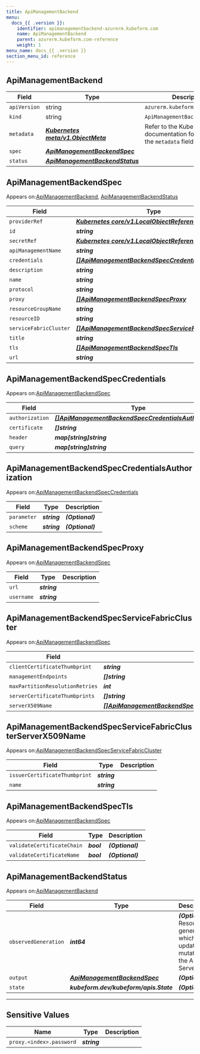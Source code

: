 ```yaml
---
title: ApiManagementBackend
menu:
  docs_{{ .version }}:
    identifier: apimanagementbackend-azurerm.kubeform.com
    name: ApiManagementBackend
    parent: azurerm.kubeform.com-reference
    weight: 1
menu_name: docs_{{ .version }}
section_menu_id: reference
---
```


## ApiManagementBackend
| Field | Type | Description |
| ------ | ----- | ----------- |
| `apiVersion` | string | `azurerm.kubeform.com/v1alpha1` |
|    `kind` | string | `ApiManagementBackend` |
| `metadata` | ***[Kubernetes meta/v1.ObjectMeta](https://kubernetes.io/docs/reference/generated/kubernetes-api/v1.13/#objectmeta-v1-meta)***|Refer to the Kubernetes API documentation for the fields of the `metadata` field.|
| `spec` | ***[ApiManagementBackendSpec](#ApiManagementBackendSpec)***||
| `status` | ***[ApiManagementBackendStatus](#ApiManagementBackendStatus)***||
## ApiManagementBackendSpec

Appears on:[ApiManagementBackend](#ApiManagementBackend), [ApiManagementBackendStatus](#ApiManagementBackendStatus)

| Field | Type | Description |
| ------ | ----- | ----------- |
| `providerRef` | ***[Kubernetes core/v1.LocalObjectReference](https://kubernetes.io/docs/reference/generated/kubernetes-api/v1.13/#localobjectreference-v1-core)***||
| `id` | ***string***||
| `secretRef` | ***[Kubernetes core/v1.LocalObjectReference](https://kubernetes.io/docs/reference/generated/kubernetes-api/v1.13/#localobjectreference-v1-core)***||
| `apiManagementName` | ***string***||
| `credentials` | ***[[]ApiManagementBackendSpecCredentials](#ApiManagementBackendSpecCredentials)***| ***(Optional)*** |
| `description` | ***string***| ***(Optional)*** |
| `name` | ***string***||
| `protocol` | ***string***||
| `proxy` | ***[[]ApiManagementBackendSpecProxy](#ApiManagementBackendSpecProxy)***| ***(Optional)*** |
| `resourceGroupName` | ***string***||
| `resourceID` | ***string***| ***(Optional)*** |
| `serviceFabricCluster` | ***[[]ApiManagementBackendSpecServiceFabricCluster](#ApiManagementBackendSpecServiceFabricCluster)***| ***(Optional)*** |
| `title` | ***string***| ***(Optional)*** |
| `tls` | ***[[]ApiManagementBackendSpecTls](#ApiManagementBackendSpecTls)***| ***(Optional)*** |
| `url` | ***string***||
## ApiManagementBackendSpecCredentials

Appears on:[ApiManagementBackendSpec](#ApiManagementBackendSpec)

| Field | Type | Description |
| ------ | ----- | ----------- |
| `authorization` | ***[[]ApiManagementBackendSpecCredentialsAuthorization](#ApiManagementBackendSpecCredentialsAuthorization)***| ***(Optional)*** |
| `certificate` | ***[]string***| ***(Optional)*** |
| `header` | ***map[string]string***| ***(Optional)*** |
| `query` | ***map[string]string***| ***(Optional)*** |
## ApiManagementBackendSpecCredentialsAuthorization

Appears on:[ApiManagementBackendSpecCredentials](#ApiManagementBackendSpecCredentials)

| Field | Type | Description |
| ------ | ----- | ----------- |
| `parameter` | ***string***| ***(Optional)*** |
| `scheme` | ***string***| ***(Optional)*** |
## ApiManagementBackendSpecProxy

Appears on:[ApiManagementBackendSpec](#ApiManagementBackendSpec)

| Field | Type | Description |
| ------ | ----- | ----------- |
| `url` | ***string***||
| `username` | ***string***||
## ApiManagementBackendSpecServiceFabricCluster

Appears on:[ApiManagementBackendSpec](#ApiManagementBackendSpec)

| Field | Type | Description |
| ------ | ----- | ----------- |
| `clientCertificateThumbprint` | ***string***||
| `managementEndpoints` | ***[]string***||
| `maxPartitionResolutionRetries` | ***int***||
| `serverCertificateThumbprints` | ***[]string***| ***(Optional)*** |
| `serverX509Name` | ***[[]ApiManagementBackendSpecServiceFabricClusterServerX509Name](#ApiManagementBackendSpecServiceFabricClusterServerX509Name)***| ***(Optional)*** |
## ApiManagementBackendSpecServiceFabricClusterServerX509Name

Appears on:[ApiManagementBackendSpecServiceFabricCluster](#ApiManagementBackendSpecServiceFabricCluster)

| Field | Type | Description |
| ------ | ----- | ----------- |
| `issuerCertificateThumbprint` | ***string***||
| `name` | ***string***||
## ApiManagementBackendSpecTls

Appears on:[ApiManagementBackendSpec](#ApiManagementBackendSpec)

| Field | Type | Description |
| ------ | ----- | ----------- |
| `validateCertificateChain` | ***bool***| ***(Optional)*** |
| `validateCertificateName` | ***bool***| ***(Optional)*** |
## ApiManagementBackendStatus

Appears on:[ApiManagementBackend](#ApiManagementBackend)

| Field | Type | Description |
| ------ | ----- | ----------- |
| `observedGeneration` | ***int64***| ***(Optional)*** Resource generation, which is updated on mutation by the API Server.|
| `output` | ***[ApiManagementBackendSpec](#ApiManagementBackendSpec)***| ***(Optional)*** |
| `state` | ***kubeform.dev/kubeform/apis.State***| ***(Optional)*** |
---
## Sensitive Values
| Name | Type | Description |
|------|------|-------------|
| `proxy.<index>.password` | ***string*** ||
